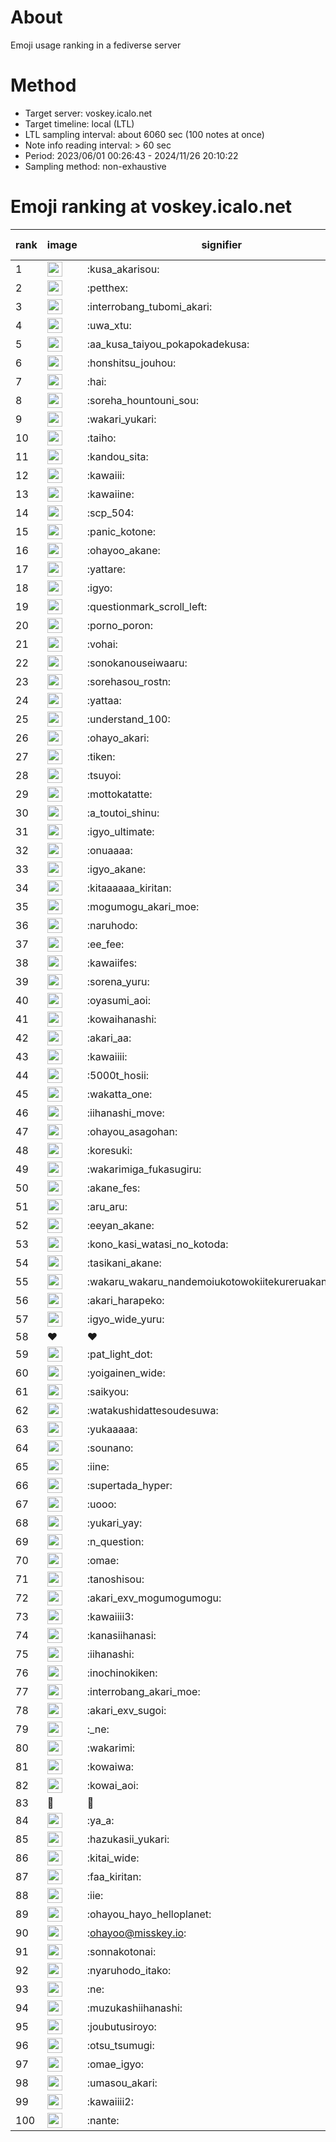 # About
Emoji usage ranking in a fediverse server

# Method
- Target server: voskey.icalo.net
- Target timeline: local (LTL)
- LTL sampling interval: about 6060 sec (100 notes at once)
- Note info reading interval: > 60 sec
- Period: 2023/06/01 00:26:43 - 2024/11/26 20:10:22 
- Sampling method: non-exhaustive

# Emoji ranking at voskey.icalo.net

|rank|image|signifier|type|frequency score|
|----|----|----|----|----|
|1|<img height="24" src="https://voskey.icalo.net/emoji/kusa_akarisou.webp">|:kusa_akarisou:|custom|34991|
|2|<img height="24" src="https://voskey.icalo.net/emoji/petthex.webp">|:petthex:|custom|27529|
|3|<img height="24" src="https://voskey.icalo.net/emoji/interrobang_tubomi_akari.webp">|:interrobang_tubomi_akari:|custom|14293|
|4|<img height="24" src="https://voskey.icalo.net/emoji/uwa_xtu.webp">|:uwa_xtu:|custom|12491|
|5|<img height="24" src="https://voskey.icalo.net/emoji/aa_kusa_taiyou_pokapokadekusa.webp">|:aa_kusa_taiyou_pokapokadekusa:|custom|11247|
|6|<img height="24" src="https://voskey.icalo.net/emoji/honshitsu_jouhou.webp">|:honshitsu_jouhou:|custom|10059|
|7|<img height="24" src="https://voskey.icalo.net/emoji/hai.webp">|:hai:|custom|8584|
|8|<img height="24" src="https://voskey.icalo.net/emoji/soreha_hountouni_sou.webp">|:soreha_hountouni_sou:|custom|7455|
|9|<img height="24" src="https://voskey.icalo.net/emoji/wakari_yukari.webp">|:wakari_yukari:|custom|7132|
|10|<img height="24" src="https://voskey.icalo.net/emoji/taiho.webp">|:taiho:|custom|6938|
|11|<img height="24" src="https://voskey.icalo.net/emoji/kandou_sita.webp">|:kandou_sita:|custom|6769|
|12|<img height="24" src="https://voskey.icalo.net/emoji/kawaiii.webp">|:kawaiii:|custom|6570|
|13|<img height="24" src="https://voskey.icalo.net/emoji/kawaiine.webp">|:kawaiine:|custom|6202|
|14|<img height="24" src="https://voskey.icalo.net/emoji/scp_504.webp">|:scp_504:|custom|5965|
|15|<img height="24" src="https://voskey.icalo.net/emoji/panic_kotone.webp">|:panic_kotone:|custom|5408|
|16|<img height="24" src="https://voskey.icalo.net/emoji/ohayoo_akane.webp">|:ohayoo_akane:|custom|4996|
|17|<img height="24" src="https://voskey.icalo.net/emoji/yattare.webp">|:yattare:|custom|4903|
|18|<img height="24" src="https://voskey.icalo.net/emoji/igyo.webp">|:igyo:|custom|4852|
|19|<img height="24" src="https://voskey.icalo.net/emoji/questionmark_scroll_left.webp">|:questionmark_scroll_left:|custom|4736|
|20|<img height="24" src="https://voskey.icalo.net/emoji/porno_poron.webp">|:porno_poron:|custom|4532|
|21|<img height="24" src="https://voskey.icalo.net/emoji/vohai.webp">|:vohai:|custom|4373|
|22|<img height="24" src="https://voskey.icalo.net/emoji/sonokanouseiwaaru.webp">|:sonokanouseiwaaru:|custom|4364|
|23|<img height="24" src="https://voskey.icalo.net/emoji/sorehasou_rostn.webp">|:sorehasou_rostn:|custom|4327|
|24|<img height="24" src="https://voskey.icalo.net/emoji/yattaa.webp">|:yattaa:|custom|4053|
|25|<img height="24" src="https://voskey.icalo.net/emoji/understand_100.webp">|:understand_100:|custom|3831|
|26|<img height="24" src="https://voskey.icalo.net/emoji/ohayo_akari.webp">|:ohayo_akari:|custom|3812|
|27|<img height="24" src="https://voskey.icalo.net/emoji/tiken.webp">|:tiken:|custom|3767|
|28|<img height="24" src="https://voskey.icalo.net/emoji/tsuyoi.webp">|:tsuyoi:|custom|3729|
|29|<img height="24" src="https://voskey.icalo.net/emoji/mottokatatte.webp">|:mottokatatte:|custom|3717|
|30|<img height="24" src="https://voskey.icalo.net/emoji/a_toutoi_shinu.webp">|:a_toutoi_shinu:|custom|3544|
|31|<img height="24" src="https://voskey.icalo.net/emoji/igyo_ultimate.webp">|:igyo_ultimate:|custom|3365|
|32|<img height="24" src="https://voskey.icalo.net/emoji/onuaaaa.webp">|:onuaaaa:|custom|3282|
|33|<img height="24" src="https://voskey.icalo.net/emoji/igyo_akane.webp">|:igyo_akane:|custom|3056|
|34|<img height="24" src="https://voskey.icalo.net/emoji/kitaaaaaa_kiritan.webp">|:kitaaaaaa_kiritan:|custom|3039|
|35|<img height="24" src="https://voskey.icalo.net/emoji/mogumogu_akari_moe.webp">|:mogumogu_akari_moe:|custom|3030|
|36|<img height="24" src="https://voskey.icalo.net/emoji/naruhodo.webp">|:naruhodo:|custom|3006|
|37|<img height="24" src="https://voskey.icalo.net/emoji/ee_fee.webp">|:ee_fee:|custom|2979|
|38|<img height="24" src="https://voskey.icalo.net/emoji/kawaiifes.webp">|:kawaiifes:|custom|2897|
|39|<img height="24" src="https://voskey.icalo.net/emoji/sorena_yuru.webp">|:sorena_yuru:|custom|2878|
|40|<img height="24" src="https://voskey.icalo.net/emoji/oyasumi_aoi.webp">|:oyasumi_aoi:|custom|2836|
|41|<img height="24" src="https://voskey.icalo.net/emoji/kowaihanashi.webp">|:kowaihanashi:|custom|2806|
|42|<img height="24" src="https://voskey.icalo.net/emoji/akari_aa.webp">|:akari_aa:|custom|2685|
|43|<img height="24" src="https://voskey.icalo.net/emoji/kawaiiii.webp">|:kawaiiii:|custom|2662|
|44|<img height="24" src="https://voskey.icalo.net/emoji/5000t_hosii.webp">|:5000t_hosii:|custom|2623|
|45|<img height="24" src="https://voskey.icalo.net/emoji/wakatta_one.webp">|:wakatta_one:|custom|2544|
|46|<img height="24" src="https://voskey.icalo.net/emoji/iihanashi_move.webp">|:iihanashi_move:|custom|2531|
|47|<img height="24" src="https://voskey.icalo.net/emoji/ohayou_asagohan.webp">|:ohayou_asagohan:|custom|2527|
|48|<img height="24" src="https://voskey.icalo.net/emoji/koresuki.webp">|:koresuki:|custom|2499|
|49|<img height="24" src="https://voskey.icalo.net/emoji/wakarimiga_fukasugiru.webp">|:wakarimiga_fukasugiru:|custom|2488|
|50|<img height="24" src="https://voskey.icalo.net/emoji/akane_fes.webp">|:akane_fes:|custom|2482|
|51|<img height="24" src="https://voskey.icalo.net/emoji/aru_aru.webp">|:aru_aru:|custom|2459|
|52|<img height="24" src="https://voskey.icalo.net/emoji/eeyan_akane.webp">|:eeyan_akane:|custom|2407|
|53|<img height="24" src="https://voskey.icalo.net/emoji/kono_kasi_watasi_no_kotoda.webp">|:kono_kasi_watasi_no_kotoda:|custom|2386|
|54|<img height="24" src="https://voskey.icalo.net/emoji/tasikani_akane.webp">|:tasikani_akane:|custom|2367|
|55|<img height="24" src="https://voskey.icalo.net/emoji/wakaru_wakaru_nandemoiukotowokiitekureruakanetyan.webp">|:wakaru_wakaru_nandemoiukotowokiitekureruakanetyan:|custom|2294|
|56|<img height="24" src="https://voskey.icalo.net/emoji/akari_harapeko.webp">|:akari_harapeko:|custom|2253|
|57|<img height="24" src="https://voskey.icalo.net/emoji/igyo_wide_yuru.webp">|:igyo_wide_yuru:|custom|2248|
|58|❤|❤|unicode|2242|
|59|<img height="24" src="https://voskey.icalo.net/emoji/pat_light_dot.webp">|:pat_light_dot:|custom|2241|
|60|<img height="24" src="https://voskey.icalo.net/emoji/yoigainen_wide.webp">|:yoigainen_wide:|custom|2239|
|61|<img height="24" src="https://voskey.icalo.net/emoji/saikyou.webp">|:saikyou:|custom|2206|
|62|<img height="24" src="https://voskey.icalo.net/emoji/watakushidattesoudesuwa.webp">|:watakushidattesoudesuwa:|custom|2194|
|63|<img height="24" src="https://voskey.icalo.net/emoji/yukaaaaa.webp">|:yukaaaaa:|custom|2155|
|64|<img height="24" src="https://voskey.icalo.net/emoji/sounano.webp">|:sounano:|custom|2040|
|65|<img height="24" src="https://voskey.icalo.net/emoji/iine.webp">|:iine:|custom|1978|
|66|<img height="24" src="https://voskey.icalo.net/emoji/supertada_hyper.webp">|:supertada_hyper:|custom|1942|
|67|<img height="24" src="https://voskey.icalo.net/emoji/uooo.webp">|:uooo:|custom|1936|
|68|<img height="24" src="https://voskey.icalo.net/emoji/yukari_yay.webp">|:yukari_yay:|custom|1932|
|69|<img height="24" src="https://voskey.icalo.net/emoji/n_question.webp">|:n_question:|custom|1899|
|70|<img height="24" src="https://voskey.icalo.net/emoji/omae.webp">|:omae:|custom|1896|
|71|<img height="24" src="https://voskey.icalo.net/emoji/tanoshisou.webp">|:tanoshisou:|custom|1864|
|72|<img height="24" src="https://voskey.icalo.net/emoji/akari_exv_mogumogumogu.webp">|:akari_exv_mogumogumogu:|custom|1824|
|73|<img height="24" src="https://voskey.icalo.net/emoji/kawaiiii3.webp">|:kawaiiii3:|custom|1794|
|74|<img height="24" src="https://voskey.icalo.net/emoji/kanasiihanasi.webp">|:kanasiihanasi:|custom|1756|
|75|<img height="24" src="https://voskey.icalo.net/emoji/iihanashi.webp">|:iihanashi:|custom|1736|
|76|<img height="24" src="https://voskey.icalo.net/emoji/inochinokiken.webp">|:inochinokiken:|custom|1698|
|77|<img height="24" src="https://voskey.icalo.net/emoji/interrobang_akari_moe.webp">|:interrobang_akari_moe:|custom|1685|
|78|<img height="24" src="https://voskey.icalo.net/emoji/akari_exv_sugoi.webp">|:akari_exv_sugoi:|custom|1670|
|79|<img height="24" src="https://voskey.icalo.net/emoji/_ne.webp">|:_ne:|custom|1669|
|80|<img height="24" src="https://voskey.icalo.net/emoji/wakarimi.webp">|:wakarimi:|custom|1666|
|81|<img height="24" src="https://voskey.icalo.net/emoji/kowaiwa.webp">|:kowaiwa:|custom|1659|
|82|<img height="24" src="https://voskey.icalo.net/emoji/kowai_aoi.webp">|:kowai_aoi:|custom|1640|
|83|🤔|🤔|unicode|1625|
|84|<img height="24" src="https://voskey.icalo.net/emoji/ya_a.webp">|:ya_a:|custom|1604|
|85|<img height="24" src="https://voskey.icalo.net/emoji/hazukasii_yukari.webp">|:hazukasii_yukari:|custom|1602|
|86|<img height="24" src="https://voskey.icalo.net/emoji/kitai_wide.webp">|:kitai_wide:|custom|1598|
|87|<img height="24" src="https://voskey.icalo.net/emoji/faa_kiritan.webp">|:faa_kiritan:|custom|1577|
|88|<img height="24" src="https://voskey.icalo.net/emoji/iie.webp">|:iie:|custom|1570|
|89|<img height="24" src="https://voskey.icalo.net/emoji/ohayou_hayo_helloplanet.webp">|:ohayou_hayo_helloplanet:|custom|1562|
|90|<img height="24" src="https://voskey.icalo.net/emoji/ohayoo.webp">|:ohayoo@misskey.io:|custom|1520|
|91|<img height="24" src="https://voskey.icalo.net/emoji/sonnakotonai.webp">|:sonnakotonai:|custom|1508|
|92|<img height="24" src="https://voskey.icalo.net/emoji/nyaruhodo_itako.webp">|:nyaruhodo_itako:|custom|1501|
|93|<img height="24" src="https://voskey.icalo.net/emoji/ne.webp">|:ne:|custom|1489|
|94|<img height="24" src="https://voskey.icalo.net/emoji/muzukashiihanashi.webp">|:muzukashiihanashi:|custom|1452|
|95|<img height="24" src="https://voskey.icalo.net/emoji/joubutusiroyo.webp">|:joubutusiroyo:|custom|1440|
|96|<img height="24" src="https://voskey.icalo.net/emoji/otsu_tsumugi.webp">|:otsu_tsumugi:|custom|1413|
|97|<img height="24" src="https://voskey.icalo.net/emoji/omae_igyo.webp">|:omae_igyo:|custom|1379|
|98|<img height="24" src="https://voskey.icalo.net/emoji/umasou_akari.webp">|:umasou_akari:|custom|1369|
|99|<img height="24" src="https://voskey.icalo.net/emoji/kawaiiii2.webp">|:kawaiiii2:|custom|1343|
|100|<img height="24" src="https://voskey.icalo.net/emoji/nante.webp">|:nante:|custom|1336|
